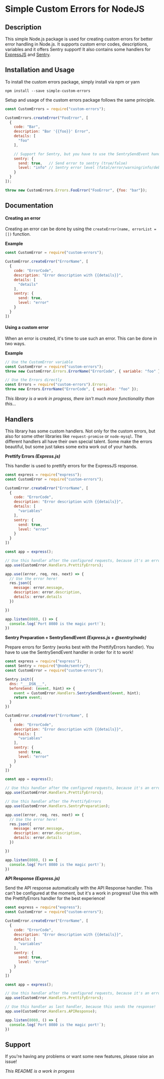 # Simple Custom Errors for NodeJS

Description
-------------
This simple Node.js package is used for creating custom errors for better error handling in Node.js. It supports custom error codes, descriptions, variables and it offers Sentry support!
It also contains some handlers for [ExpressJS](https://expressjs.com) and [Sentry](https://sentry.io).

Installation and Usage
-------------
To install the custom errors package, simply install via npm or yarn
```
npm install --save simple-custom-errors
```

Setup and usage of the custom errors package follows the same principle.
```javascript
const CustomErrors = require("custom-errors");

CustomErrors.createError("FooError", [
  {
    code: "Bar",
    description: "Bar '{{foo}}' Error",
    details: [
      "foo"
    ],

    // Support for Sentry, but you have to use the SentrySendEvent handler!
    sentry: {
      send: true,   // Send error to sentry (true/false)
      level: "info" // Sentry error level (fatal/error/warning/info/debug)
    }
  }
]);

throw new CustomErrors.Errors.FooError("FooError", {foo: "bar"});
```

Documentation
-------------

#### Creating an error
Creating an error can be done by using the ```createError(name, errorList = [])``` function.

**Example**
```javascript
const CustomError = require("custom-errors");

CustomError.createError("ErrorName", [
  {
    code: "ErrorCode",
    description: "Error description with {{details}}",
    details: [
      "details"
    ],
    sentry: {
      send: true,     
      level: "error"  
    }
  }
])
```

#### Using a custom error
When an error is created, it's time to use such an error. This can be done in two ways.

**Example**
```javascript
// Use the CustomError variable
const CustomError = require("custom-errors");
throw new CustomError.Errors.ErrorName("ErrorCode", { variable: "foo" });

// Use the Errors directly
const Errors = require("custom-errors").Errors;
throw new Errors.ErrorName("ErrorCode", { variable: "foo" });
```

_This library is a work in progress, there isn't much more functionality than this..._

Handlers
-------------
This library has some custom handlers. Not only for the custom errors, but also for some other libraries like ```request-promise``` or ```node-mysql```.
The different handlers all have their own special talent. Some make the errors beautiful, but some just takes some extra work out of your hands.

**Prettify Errors _(Express.js)_**

This handler is used to prettify errors for the ExpressJS response.
```javascript
const express = require("express");
const CustomError = require("custom-errors");

CustomError.createError("ErrorName", [
  {
    code: "ErrorCode",
    description: "Error description with {{details}}",
    details: [
      "variables"
    ],
    sentry: {
      send: true,     
      level: "error"  
    }
  }
])

const app = express();

// Use this handler after the configured requests, because it's an error handler (obviously)
app.use(CustomError.Handlers.PrettifyErrors);

app.use((error, req, res, next) => {
  // Use the error here!
  res.json({
    message: error.message,
    description: error.description,
    details: error.details
  })

})

app.listen(8080, () => {
  console.log(`Port 8080 is the magic port!`);
})
```

**Sentry Preparation + SentrySendEvent _(Express.js + @sentry/node)_**

Prepare errors for Sentry (works best with the PrettifyErrors handler). You have to use the SentrySendEvent handler in order for it to work!
```javascript
const express = require("express");
const Sentry = require("@node/sentry");
const CustomError = require("custom-errors");

Sentry.init({
  dns: "___DSN___",
  beforeSend: (event, hint) => {
    event = CustomError.Handlers.SentrySendEvent(event, hint);
    return event;
  }
})

CustomError.createError("ErrorName", [
  {
    code: "ErrorCode",
    description: "Error description with {{details}}",
    details: [
      "variables"
    ],
    sentry: {
      send: true,     
      level: "error"  
    }
  }
])

const app = express();

// Use this handler after the configured requests, because it's an error handler (obviously)
app.use(CustomError.Handlers.PrettifyErrors);

// Use this handler after the PrettifyErrors
app.use(CustomError.Handlers.SentryPreparation);

app.use((error, req, res, next) => {
  // Use the error here!
  res.json({
    message: error.message,
    description: error.description,
    details: error.details
  })

})

app.listen(8080, () => {
  console.log(`Port 8080 is the magic port!`);
})
```

**API Response _(Express.js)_**

Send the API response automatically with the API Response handler. This can't be configured at the moment, but it's a work in progress! Use this with the PrettifyErrors handler for the best experience!

```javascript
const express = require("express");
const CustomError = require("custom-errors");

CustomError.createError("ErrorName", [
  {
    code: "ErrorCode",
    description: "Error description with {{details}}",
    details: [
      "variables"
    ],
    sentry: {
      send: true,     
      level: "error"  
    }
  }
])

const app = express();

// Use this handler after the configured requests, because it's an error handler (obviously)
app.use(CustomError.Handlers.PrettifyErrors);

// Use this handler as last handler, because this sends the response!
app.use(CustomError.Handlers.APIResponse);

app.listen(8080, () => {
  console.log(`Port 8080 is the magic port!`);
})
```

Support
-------------
If you're having any problems or want some new features, please raise an issue!


_This README is a work in progess_
